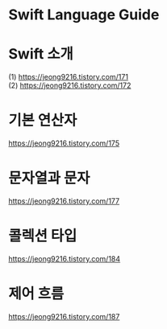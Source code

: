 # Swift Language Guide

# Swift 소개
(1) https://jeong9216.tistory.com/171  
(2) https://jeong9216.tistory.com/172

# 기본 연산자
https://jeong9216.tistory.com/175

# 문자열과 문자
https://jeong9216.tistory.com/177

# 콜렉션 타입
https://jeong9216.tistory.com/184

# 제어 흐름
https://jeong9216.tistory.com/187
